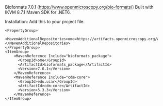 Bioformats 7.0.1 (https://www.openmicroscopy.org/bio-formats/) Built with IKVM 8.7.1 Maven SDK for .NET6.

Installation: Add this to your project file.
```
<PropertyGroup>
  <MavenAdditionalRepositories>ome=https://artifacts.openmicroscopy.org/artifactory/maven/;edu.ucar=https://maven.scijava.org/content/repositories/public/;</MavenAdditionalRepositories>
</PropertyGroup> 
<ItemGroup>
    <MavenReference Include="bioformats_package">
      <GroupId>ome</GroupId>
      <ArtifactId>bioformats_package</ArtifactId>
      <Version>7.0.1</Version>
    </MavenReference>
    <MavenReference Include="cdm-core">
      <GroupId>edu.ucar</GroupId>
      <ArtifactId>cdm-core</ArtifactId>
      <Version>5.3.3</Version>
    </MavenReference>
</ItemGroup>
```
